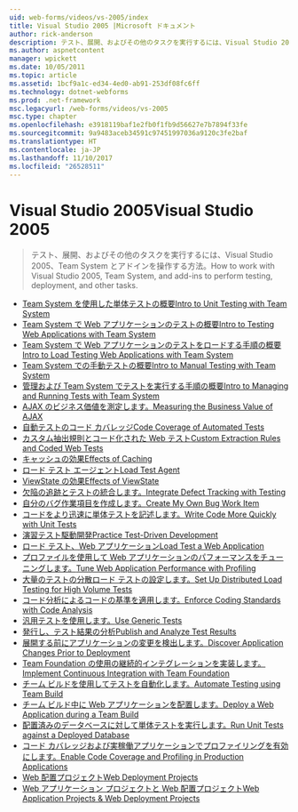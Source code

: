 ```yaml
---
uid: web-forms/videos/vs-2005/index
title: Visual Studio 2005 |Microsoft ドキュメント
author: rick-anderson
description: テスト、展開、およびその他のタスクを実行するには、Visual Studio 2005、Team System とアドインを操作する方法。
ms.author: aspnetcontent
manager: wpickett
ms.date: 10/05/2011
ms.topic: article
ms.assetid: 1bcf9a1c-ed34-4ed0-ab91-253df08fc6ff
ms.technology: dotnet-webforms
ms.prod: .net-framework
msc.legacyurl: /web-forms/videos/vs-2005
msc.type: chapter
ms.openlocfilehash: e3918119baf1e2fb0f1fb9d56627e7b7894f33fe
ms.sourcegitcommit: 9a9483aceb34591c97451997036a9120c3fe2baf
ms.translationtype: HT
ms.contentlocale: ja-JP
ms.lasthandoff: 11/10/2017
ms.locfileid: "26528511"
---
```

<a name="visual-studio-2005"></a><span data-ttu-id="dd3eb-103">Visual Studio 2005</span><span class="sxs-lookup"><span data-stu-id="dd3eb-103">Visual Studio 2005</span></span>
====================
> <span data-ttu-id="dd3eb-104">テスト、展開、およびその他のタスクを実行するには、Visual Studio 2005、Team System とアドインを操作する方法。</span><span class="sxs-lookup"><span data-stu-id="dd3eb-104">How to work with Visual Studio 2005, Team System, and add-ins to perform testing, deployment, and other tasks.</span></span>


- [<span data-ttu-id="dd3eb-105">Team System を使用した単体テストの概要</span><span class="sxs-lookup"><span data-stu-id="dd3eb-105">Intro to Unit Testing with Team System</span></span>](introduction-to-unit-testing-with-team-system.md)
- [<span data-ttu-id="dd3eb-106">Team System で Web アプリケーションのテストの概要</span><span class="sxs-lookup"><span data-stu-id="dd3eb-106">Intro to Testing Web Applications with Team System</span></span>](introduction-to-testing-web-applications-with-team-system.md)
- [<span data-ttu-id="dd3eb-107">Team System で Web アプリケーションのテストをロードする手順の概要</span><span class="sxs-lookup"><span data-stu-id="dd3eb-107">Intro to Load Testing Web Applications with Team System</span></span>](introduction-to-load-testing-web-applications-with-team-system.md)
- [<span data-ttu-id="dd3eb-108">Team System での手動テストの概要</span><span class="sxs-lookup"><span data-stu-id="dd3eb-108">Intro to Manual Testing with Team System</span></span>](introduction-to-manual-testing-with-team-system.md)
- [<span data-ttu-id="dd3eb-109">管理および Team System でテストを実行する手順の概要</span><span class="sxs-lookup"><span data-stu-id="dd3eb-109">Intro to Managing and Running Tests with Team System</span></span>](introduction-to-managing-and-running-tests-with-team-system.md)
- [<span data-ttu-id="dd3eb-110">AJAX のビジネス価値を測定します。</span><span class="sxs-lookup"><span data-stu-id="dd3eb-110">Measuring the Business Value of AJAX</span></span>](measuring-the-business-value-of-ajax.md)
- [<span data-ttu-id="dd3eb-111">自動テストのコード カバレッジ</span><span class="sxs-lookup"><span data-stu-id="dd3eb-111">Code Coverage of Automated Tests</span></span>](code-coverage-of-automated-tests.md)
- [<span data-ttu-id="dd3eb-112">カスタム抽出規則とコード化された Web テスト</span><span class="sxs-lookup"><span data-stu-id="dd3eb-112">Custom Extraction Rules and Coded Web Tests</span></span>](custom-extraction-rules-and-coded-web-tests.md)
- [<span data-ttu-id="dd3eb-113">キャッシュの効果</span><span class="sxs-lookup"><span data-stu-id="dd3eb-113">Effects of Caching</span></span>](the-effects-of-caching.md)
- [<span data-ttu-id="dd3eb-114">ロード テスト エージェント</span><span class="sxs-lookup"><span data-stu-id="dd3eb-114">Load Test Agent</span></span>](using-the-load-test-agent.md)
- [<span data-ttu-id="dd3eb-115">ViewState の効果</span><span class="sxs-lookup"><span data-stu-id="dd3eb-115">Effects of ViewState</span></span>](the-effects-of-viewstate.md)
- [<span data-ttu-id="dd3eb-116">欠陥の追跡とテストの統合します。</span><span class="sxs-lookup"><span data-stu-id="dd3eb-116">Integrate Defect Tracking with Testing</span></span>](how-do-i-integrate-defect-tracking-with-testing.md)
- [<span data-ttu-id="dd3eb-117">自分のバグ作業項目を作成します。</span><span class="sxs-lookup"><span data-stu-id="dd3eb-117">Create My Own Bug Work Item</span></span>](how-do-i-create-my-own-bug-work-item.md)
- [<span data-ttu-id="dd3eb-118">コードをより迅速に単体テストを記述します。</span><span class="sxs-lookup"><span data-stu-id="dd3eb-118">Write Code More Quickly with Unit Tests</span></span>](how-do-i-write-code-more-quickly-with-unit-tests.md)
- [<span data-ttu-id="dd3eb-119">演習テスト駆動開発</span><span class="sxs-lookup"><span data-stu-id="dd3eb-119">Practice Test-Driven Development</span></span>](how-do-i-practice-test-driven-development.md)
- [<span data-ttu-id="dd3eb-120">ロード テスト、Web アプリケーション</span><span class="sxs-lookup"><span data-stu-id="dd3eb-120">Load Test a Web Application</span></span>](how-do-i-load-test-a-web-application.md)
- [<span data-ttu-id="dd3eb-121">プロファイルを使用して Web アプリケーションのパフォーマンスをチューニングします。</span><span class="sxs-lookup"><span data-stu-id="dd3eb-121">Tune Web Application Performance with Profiling</span></span>](how-do-i-tune-web-application-performance-with-profiling.md)
- [<span data-ttu-id="dd3eb-122">大量のテストの分散ロード テストの設定します。</span><span class="sxs-lookup"><span data-stu-id="dd3eb-122">Set Up Distributed Load Testing for High Volume Tests</span></span>](how-do-i-set-up-distributed-load-testing-for-high-volume-tests.md)
- [<span data-ttu-id="dd3eb-123">コード分析によるコードの基準を適用します。</span><span class="sxs-lookup"><span data-stu-id="dd3eb-123">Enforce Coding Standards with Code Analysis</span></span>](how-do-i-enforce-coding-standards-with-code-analysis.md)
- [<span data-ttu-id="dd3eb-124">汎用テストを使用します。</span><span class="sxs-lookup"><span data-stu-id="dd3eb-124">Use Generic Tests</span></span>](how-do-i-use-generic-tests.md)
- [<span data-ttu-id="dd3eb-125">発行し、テスト結果の分析</span><span class="sxs-lookup"><span data-stu-id="dd3eb-125">Publish and Analyze Test Results</span></span>](how-do-i-publish-and-analyze-test-results.md)
- [<span data-ttu-id="dd3eb-126">展開する前にアプリケーションの変更を検出します。</span><span class="sxs-lookup"><span data-stu-id="dd3eb-126">Discover Application Changes Prior to Deployment</span></span>](how-do-i-discover-application-changes-prior-to-deployment.md)
- [<span data-ttu-id="dd3eb-127">Team Foundation の使用の継続的インテグレーションを実装します。</span><span class="sxs-lookup"><span data-stu-id="dd3eb-127">Implement Continuous Integration with Team Foundation</span></span>](how-do-i-implement-continuous-integration-with-team-foundation.md)
- [<span data-ttu-id="dd3eb-128">チーム ビルドを使用してテストを自動化します。</span><span class="sxs-lookup"><span data-stu-id="dd3eb-128">Automate Testing using Team Build</span></span>](how-do-i-automate-testing-using-team-build.md)
- [<span data-ttu-id="dd3eb-129">チーム ビルド中に Web アプリケーションを配置します。</span><span class="sxs-lookup"><span data-stu-id="dd3eb-129">Deploy a Web Application during a Team Build</span></span>](how-do-i-deploy-a-web-application-during-a-team-build.md)
- [<span data-ttu-id="dd3eb-130">配置済みのデータベースに対して単体テストを実行します。</span><span class="sxs-lookup"><span data-stu-id="dd3eb-130">Run Unit Tests against a Deployed Database</span></span>](how-do-i-run-unit-tests-against-a-deployed-database.md)
- [<span data-ttu-id="dd3eb-131">コード カバレッジおよび実稼働アプリケーションでプロファイリングを有効にします。</span><span class="sxs-lookup"><span data-stu-id="dd3eb-131">Enable Code Coverage and Profiling in Production Applications</span></span>](how-do-i-enable-code-coverage-and-profiling-in-production-applications.md)
- [<span data-ttu-id="dd3eb-132">Web 配置プロジェクト</span><span class="sxs-lookup"><span data-stu-id="dd3eb-132">Web Deployment Projects</span></span>](web-deployment-projects.md)
- [<span data-ttu-id="dd3eb-133">Web アプリケーション プロジェクトと Web 配置プロジェクト</span><span class="sxs-lookup"><span data-stu-id="dd3eb-133">Web Application Projects & Web Deployment Projects</span></span>](web-application-projects-web-deployment-projects.md)

